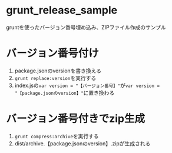 grunt_release_sample
====================
gruntを使ったバージョン番号埋め込み、ZIPファイル作成のサンプル

# バージョン番号付け
1. package.jsonのversionを書き換える
2. `grunt replace:version`を実行する
3. index.jsの`var version = "【バージョン番号】"`が`var version = "【package.jsonのversion】"`に置き換わる

# バージョン番号付きでzip生成
1. `grunt compress:archive`を実行する
2. dist/archive.【package.jsonのversion】.zipが生成される

